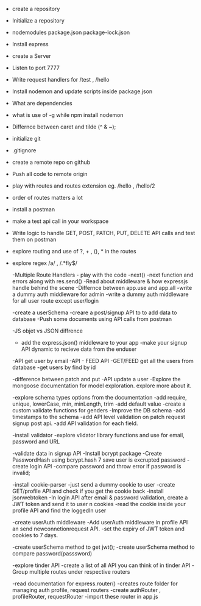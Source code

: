 - create a repository
- Initialize a repository
- nodemodules package.json package-lock.json
- Install express
- create a Server
- Listen to  port 7777
- Write request handlers for /test ,  /hello
- Install nodemon and update scripts inside package.json
- What are dependencies
- what is use of -g while npm install nodemon 
- Differnce between caret and tilde (^ & ~);


-  initialize git
- .gitignore
-  create  a  remote repo on github
-  Push all code to remote origin
- play with routes and routes extension eg. /hello , /hello/2
- order of routes matters a lot
- install a postman 
- make a test api call in your workspace
- Write logic to handle GET, POST, PATCH, PUT, DELETE API calls and test them on postman
- explore routing and use  of  ?, + , (),  * in the routes
- explore regex /a/ , /.*fly$/


  -Multiple Route Handlers - play with the code
  -next()
  -next function and errors along with res.send()
  -Read about middleware & how expressjs handle behind the scene
  -Differnce between app.use and app.all
  -write  a dummy  auth middleware for admin
  -write a dummy auth middleware for all user route except user/login


  -create a userSchema
  -creare a post/signup API to to add data to database
  -Push some documents using API calls from postman


  -JS objet vs JSON diffrence
  - add the express.json() middleware to your app
  -make your signup API dynamic to recieve data from the enduser


  -API get user by email
  -API - FEED API -GET/FEED get all the users from database
  -get users by find by id
  

  -difference between patch and put
  -API update  a user 
  -Explore the mongoose documentation for model exploration. explore more about it.


  -explore schema types options from the documentation
  -add require, unique, lowerCase, min, minLength, trim
  -add default value 
  -create a custom validate functions for genders
  -Improve the DB schema
  -add timestamps to the schema
  -add API level validation on patch request signup post api.
  -add API validation for each field. 


  -install validator
  -explore vlidator library functions and use for email, password and URL


  -validate data in signup API
  -Install bcrypt package
  -Create PasswordHash using bcrypt.hash 7 save user is excrupted password
  -create login API
  -compare password and throw error if password is invalid;



  -install cookie-parser
  -just send a dummy cookie to  user
  -create GET/profile API and check if you get the cookie back
  -install jsonwebtoken
  -In login API after email & password validation, create a JWT token and send it to user n cookies
  -read the cookie inside your profile API and find the loggedIn user

  -create userAuth middleware
  -Add userAuth middleware in profile API an send newconnetionrequest API.
  -set the expiry of JWT token and cookies to 7 days. 


  -create userSchema method to get jwt();
  -create userSchema method to compare password(passsword)



  -explore tinder API
  -create a list of  all API you can think of in tinder  API
  -Group multiple routes under respective routers



  -read documentation for express.router()
  -creates route folder for managing auth profile, request routers
  -create authRouter , profileRouter,  requestRouter
  -import these router in app.js
   